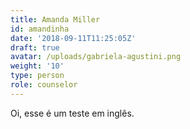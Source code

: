 ```yaml
---
title: Amanda Miller
id: amandinha
date: '2018-09-11T11:25:05Z'
draft: true
avatar: /uploads/gabriela-agustini.png
weight: '10'
type: person
role: counselor
---
```

Oi, esse é um teste em inglês.
